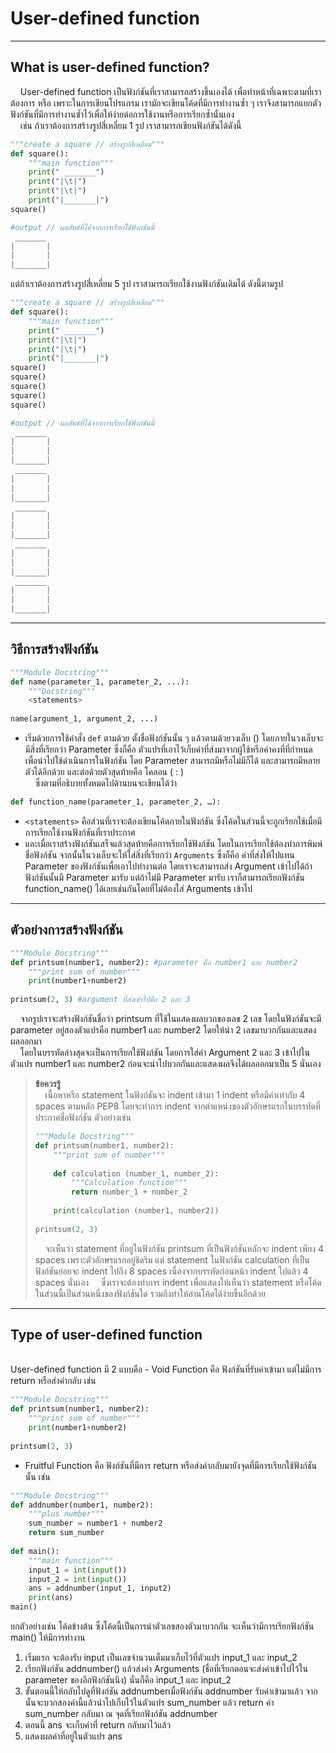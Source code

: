 #  User-defined function

---

## What is user-defined function?

&nbsp;&nbsp;&nbsp;&nbsp;User-defined function เป็นฟังก์ชันที่เราสามารถสร้างขึ้นเองได้ เพื่อทำหน้าที่เฉพาะตามที่เราต้องการ หรือ เพราะในการเขียนโปรแกรม เรามักจะเขียนโค้ดที่มีการทำงานซ้ำ ๆ เราจึงสามารถแยกตัวฟังก์ชันที่มีการทำงานซ้ำไว้เพื่อให้ง่ายต่อการใช้งานหรือการเรียกซ้ำนั่นเอง <br>
&nbsp;&nbsp;&nbsp;&nbsp;เช่น ถ้าเราต้องการสร้างรูปสี่เหลี่ยม 1 รูป เราสามารถเขียนฟังก์ชันได้ดังนี้

```python
"""create a square // สร้างรูปสี่เหลี่ยม"""
def square():
    """main function""" 
    print(" _______")
    print("|\t|")
    print("|\t|")
    print("|_______|")
square()

#output // ผลลัพธ์ที่ได้จากการเรียกใช้ฟังก์ชันนี้
 _______
|       |
|       |
|_______|
```

แต่ถ้าเราต้องการสร้างรูปสี่เหลี่ยม 5 รูป เราสามารถเรียกใช้งานฟังก์ชันเดิมได้ ดังนี้ตามรูป

```python
"""create a square // สร้างรูปสี่เหลี่ยม"""
def square():
    """main function""" 
    print(" _______")
    print("|\t|")
    print("|\t|")
    print("|_______|")
square()
square()
square()
square()
square()

#output // ผลลัพธ์ที่ได้จากการเรียกใช้ฟังก์ชันนี้
 _______
|       |
|       |
|_______|
 _______
|       |
|       |
|_______|
 _______
|       |
|       |
|_______|
 _______
|       |
|       |
|_______|
 _______
|       |
|       |
|_______|
```

---

## วิธีการสร้างฟังก์ชัน

```python
"""Module Docstring"""
def name(parameter_1, parameter_2, ...):
    """Docstring""" 
    <statements>
  
name(argument_1, argument_2, ...)
```

- เริ่มด้วยการใช้คำสั่ง ```def```  ตามด้วย ตั้งชื่อฟังก์ชันนั้น ๆ  แล้วตามด้วยวงเล็บ () โดยภายในวงเล็บจะมีสิ่งที่เรียกว่า Parameter ซึ่งก็คือ ตัวแปรที่เอาไว้เก็บค่าที่ส่งมาจากผู้ใช้หรือค่าคงที่ที่กำหนด เพื่อนำไปใช้ดำเนินการในฟังก์ชัน
โดย Parameter สามารถมีหรือไม่มีก็ได้ และสามารถมีหลายตัวได้อีกด้วย และต่อด้วยตัวสุดท้ายคือ โคลอน ( : ) <br>
&nbsp;&nbsp;&nbsp;&nbsp;ซึ่งตามที่อธิบายทั้งหมดไปด้านบนจะเขียนได้ว่า<br>

```python
def function_name(parameter_1, parameter_2, …):
```

- ```<statements>``` คือส่วนที่เราจะต้องเขียนโค้ดภายในฟังก์ชัน ซึ่งโค้ดในส่วนนี้จะถูกเรียกใช้เมื่อมีการเรียกใช้งานฟังก์ชันที่เราประกาศ
- และเมื่อเราสร้างฟังก์ชันเสร็จแล้วสุดท้ายคือการเรียกใช้ฟังก์ชัน โดยในการเรียกใช้ต้องทำการพิมพ์ชื่อฟังก์ชัน จากนั้นในวงเล็บจะให้ใส่สิ่งที่เรียกว่า ```Arguments``` ซึ่งก็คือ ค่าที่ส่งให้ไปแทน Parameter ของฟังก์ชันเพื่อเอาไปทำงานต่อ
โดยเราจะสามารถส่ง Argument เข้าไปได้ถ้าฟังก์ชันนั้นมี Parameter มารับ แต่ถ้าไม่มี Parameter มารับ เราก็สามารถเรียกฟังก์ชัน function_name() ได้เลยเช่นกันโดยที่ไม่ต้องใส่ Arguments เข้าไป

---
  
## ตัวอย่างการสร้างฟังก์ชัน
  
```python
"""Module Docstring"""
def printsum(number1, number2): #parameter คือ number1 และ number2
    """print sum of number""" 
    print(number1+number2)
  
printsum(2, 3) #argument ที่ส่งเข้าไปคือ 2 และ 3
```

&nbsp;&nbsp;&nbsp;&nbsp;จากรูปเราจะสร้างฟังก์ชันชื่อว่า printsum ที่ใช้ในแสดงผลบวกของเลข 2 เลข โดยในฟังก์ชันจะมี parameter อยู่สองตัวแปรคือ number1 และ number2 โดยให้นำ 2 เลขมาบวกกันและแสดงผลออกมา<br>
&nbsp;&nbsp;&nbsp;&nbsp;โดยในบรรทัดล่างสุดจะเป็นการเรียกใช้ฟังก์ชัน โดยการใส่ค่า Argument 2 และ 3 เข้าไปในตัวแปร number1 และ number2 ก่อนจะนำไปบวกกันและแสดงผลจึงได้ผลออกมาเป็น 5 นั่นเอง

> **ข้อควรรู้**<br>
> &nbsp;&nbsp;&nbsp;&nbsp;เนื้อหาหรือ statement ในฟังก์ชันจะ indent เข้ามา  1 indent หรือมีค่าเท่ากับ 4 spaces ตามหลัก PEP8 โดยจะทำการ indent จากตำแหน่งของตัวอักษรแรกในบรรทัดที่ประกาศชื่อฟังก์ชัน 
> ตัวอย่างเช่น
> 
> ```python
> """Module Docstring"""
> def printsum(number1, number2):
>     """print sum of number""" 
>   
>     def calculation (number_1, number_2):
>         """Calculation function"""
>         return number_1 + number_2
>     
>     print(calculation (number1, number2))
>   
> printsum(2, 3)
> ```
> 
> &nbsp;&nbsp;&nbsp;&nbsp;จะเห็นว่า statement ที่อยู่ในฟังก์ชัน printsum ที่เป็นฟังก์ชันหลักจะ indent เพียง 4 spaces เพราะตัวอักษรแรกอยู่ชิดริม แต่ statement ในฟังก์ชัน calculation  ที่เป็นฟังก์ชันย่อยจะ indent ไปถึง 8 spaces เนื่องจากบรรทัดก่อนหน้า indent ไปแล้ว 4 spaces นั่นเอง
> &nbsp;&nbsp;&nbsp;&nbsp;ซึ่งเราจะต้องทำการ indent เพื่อแสดงให้เห็นว่า statement หรือโค้ดในส่วนนี้เป็นส่วนหนึ่งของฟังก์ชันใด รวมถึงทำให้อ่านโค้ดได้ง่ายขึ้นอีกด้วย
  
---

## Type of user-defined function
<br>
User-defined function มี 2 แบบคือ
- Void Function คือ ฟังก์ชันที่รับค่าเข้ามา แต่ไม่มีการ return หรือส่งค่ากลับ เช่น

```python
"""Module Docstring"""
def printsum(number1, number2): 
    """print sum of number""" 
    print(number1+number2)
  
printsum(2, 3) 
```

- Fruitful Function คือ ฟังก์ชันที่มีการ return หรือส่งค่ากลับมายังจุดที่มีการเรียกใช้ฟังก์ชันนั้น เช่น
 
```python
"""Module Docstring"""
def addnumber(number1, number2): 
    """plus number""" 
    sum_number = number1 + number2
    return sum_number
    
def main():
    """main function"""
    input_1 = int(input())
    input_2 = int(input())
    ans = addnumber(input_1, input2)
    print(ans)
main() 
```
 ยกตัวอย่างเช่น โค้ดข้างต้น ซึ่งโค้ดนี้เป็นการนำตัวเลขสองตัวมาบวกกัน จะเห็นว่ามีการเรียกฟังก์ชัน main() ให้มีการทำงาน
1. เริ่มแรก จะต้องรับ input เป็นเลขจำนวนเต็มมาเก็บไว้ที่ตัวแปร input_1 และ input_2
2. เรียกฟังก์ชัน addnumber() แล้วส่งค่า Arguments (ชื่อที่เรียกตอนจะส่งค่าเข้าไปไว้ใน parameter ของอีกฟังก์ชันนึง) นั่นก็คือ input_1 และ input_2
3. ขั้นตอนนี้ให้กลับไปดูที่ฟังก์ชัน addnumberเมื่อฟังก์ชัน addnumber รับค่าเข้ามาแล้ว จากนั้นจะบวกสองค่านี้แล้วนำไปเก็บไว้ในตัวแปร sum_number  แล้ว return ค่า sum_number กลับมา ณ จุดที่เรียกฟังก์ชัน addnumber
4. ตอนนี้ ans จะเก็บค่าที่ return กลับมาไว้แล้ว
5. แสดงผลค่าที่อยู่ในตัวแปร ans


